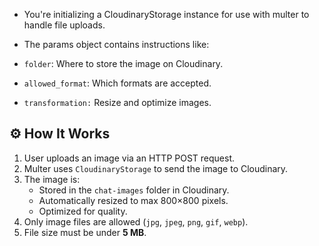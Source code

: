 - You're initializing a CloudinaryStorage instance for use with multer to handle file uploads.

- The params object contains instructions like:

- `folder`: Where to store the image on Cloudinary.

- `allowed_format`: Which formats are accepted.

- `transformation:` Resize and optimize images.

## ⚙️ How It Works

1. User uploads an image via an HTTP POST request.
2. Multer uses `CloudinaryStorage` to send the image to Cloudinary.
3. The image is:
   - Stored in the `chat-images` folder in Cloudinary.
   - Automatically resized to max 800×800 pixels.
   - Optimized for quality.
4. Only image files are allowed (`jpg`, `jpeg`, `png`, `gif`, `webp`).
5. File size must be under **5 MB**.